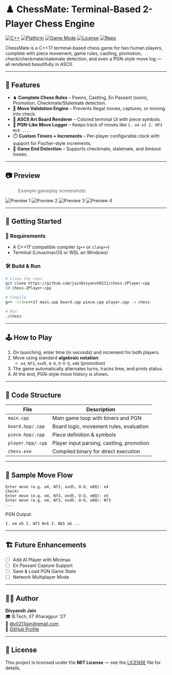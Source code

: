 # ♟️ ChessMate: Terminal-Based 2-Player Chess Engine

[![C++](https://img.shields.io/badge/language-C%2B%2B17-blue.svg)](https://isocpp.org/)
[![Platform](https://img.shields.io/badge/platform-Terminal-lightgrey.svg)]()
[![Game Mode](https://img.shields.io/badge/mode-2_Player-green.svg)]()
[![License](https://img.shields.io/badge/license-MIT-lightgrey.svg)](LICENSE)
[![Repo](https://img.shields.io/badge/github-view_repo-black?logo=github)](https://github.com/jainDivyansh0211/chess-2Player-cpp)

ChessMate is a C++17 terminal-based chess game for two human players, complete with piece movement, game rules, castling, promotion, check/checkmate/stalemate detection, and even a PGN-style move log — all rendered beautifully in ASCII.

---

## 🎯 Features

- ♞ **Complete Chess Rules** – Pawns, Castling, En Passant (soon), Promotion, Checkmate/Stalemate detection.
- 🧠 **Move Validation Engine** – Prevents illegal moves, captures, or moving into check.
- 🎨 **ASCII Art Board Renderer** – Colored terminal UI with piece symbols.
- 📝 **PGN-Like Move Logger** – Keeps track of moves like `1. e4 e5 2. Nf3 Nc6 ...`.
- ⏱️ **Custom Timers + Increments** – Per-player configurable clock with support for Fischer-style increments.
- 🏁 **Game End Detection** – Supports checkmate, stalemate, and timeout losses.

---

## 📷 Preview

> Example gameplay screenshots:

![Preview 1](chess_preview_1.png)
![Preview 2](chess_preview_2.png)
![Preview 3](chess_preview_3.png)
![Preview 4](chess_preview_4.png)

---

## 🚀 Getting Started

### 🧰 Requirements

- A C++17 compatible compiler (`g++` or `clang++`)
- Terminal (Linux/macOS or WSL on Windows)

### 🛠️ Build & Run

```bash
# Clone the repo
git clone https://github.com/jainDivyansh0211/chess-2Player-cpp
cd chess-2Player-cpp

# Compile
g++ -std=c++17 main.cpp board.cpp piece.cpp player.cpp -o chess

# Run
./chess
```

---

## 🕹️ How to Play

1. On launching, enter time (in seconds) and increment for both players.
2. Move using standard **algebraic notation**:
   - `e4`, `Nf3`, `exd5`, `O-O`, `O-O-O`, `e8Q` (promotion)
3. The game automatically alternates turns, tracks time, and prints status.
4. At the end, PGN-style move history is shown.

---

## 🧠 Code Structure

| File           | Description                                |
|----------------|--------------------------------------------|
| `main.cpp`     | Main game loop with timers and PGN         |
| `board.hpp/.cpp` | Board logic, movement rules, evaluation |
| `piece.hpp/.cpp` | Piece definition & symbols               |
| `player.hpp/.cpp` | Player input parsing, castling, promotion |
| `chess.exe`    | Compiled binary for direct execution       |

---

## 🧪 Sample Move Flow

```text
Enter move (e.g. e4, Nf3, exd5, O-O, e8Q): e4
Check!
Enter move (e.g. e4, Nf3, exd5, O-O, e8Q): e5
Enter move (e.g. e4, Nf3, exd5, O-O, e8Q): Nf3
...
```

PGN Output:
```
1. e4 e5 2. Nf3 Nc6 3. Bb5 a6 ...
```

---

## 🏗️ Future Enhancements

- [ ] Add AI Player with Minimax
- [ ] En Passant Capture Support
- [ ] Save & Load PGN Game State
- [ ] Network Multiplayer Mode

---

## 👨‍💻 Author

**Divyansh Jain**  
🎓 B.Tech, IIT Kharagpur '27  
📧 [div0211jain@gmail.com](mailto:div0211jain@gmail.com)  
🔗 [GitHub Profile](https://github.com/jainDivyansh0211)

---

## 📄 License

This project is licensed under the **MIT License** — see the [LICENSE](LICENSE) file for details.
